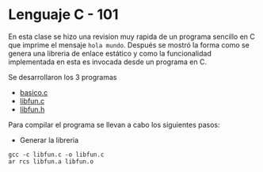 # Lenguaje C - 101

En esta clase se hizo una revision muy rapida de un programa sencillo en C que imprime el mensaje `hola mundo`. 
Después se mostró la forma como se genera una libreria de enlace estático y como la funcionalidad implementada en esta es invocada desde un programa en C.

Se desarrollaron los 3 programas

* [basico.c](basico.c)
* [libfun.c](libfun.c)
* [libfun.h](libfun.h)

Para compilar el programa se llevan a cabo los siguientes pasos:

 * Generar la libreria
 
 ```
 gcc -c libfun.c -o libfun.c
 ar rcs libfun.a libfun.o 
 ```
 
